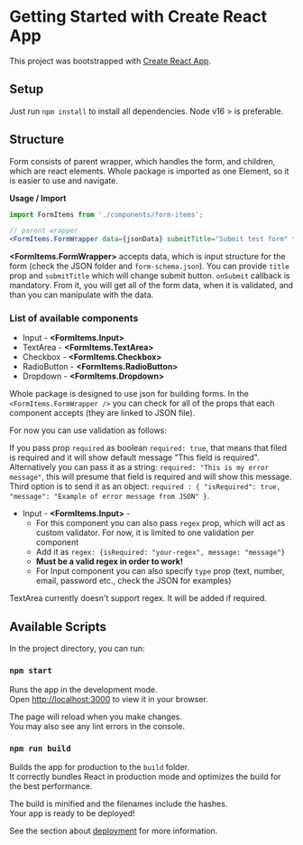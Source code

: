 # Getting Started with Create React App

This project was bootstrapped with [Create React App](https://github.com/facebook/create-react-app).

## Setup

Just run `npm install` to install all dependencies. Node v16 > is preferable.

## Structure

Form consists of parent wrapper, which handles the form, and children, which are react elements.
Whole package is imported as one Element, so it is easier to use and navigate.

**Usage / Import**

```jsx
import FormItems from './components/form-items';

// parent wrapper
<FormItems.FormWrapper data={jsonData} submitTitle="Submit test form" title="Form" onSubmit={getData} />;
```

**<FormItems.FormWrapper>** accepts data, which is input structure for the form (check the JSON folder and `form-schema.json`). You can provide `title` prop and `submitTitle` which will change submit button. `onSubmit` callback is mandatory. From it, you will get all of the form data, when it is validated, and than you can manipulate with the data.

### List of available components

-   Input - **<FormItems.Input>**
-   TextArea - **<FormItems.TextArea>**
-   Checkbox - **<FormItems.Checkbox>**
-   RadioButton - **<FormItems.RadioButton>**
-   Dropdown - **<FormItems.Dropdown>**

Whole package is designed to use json for building forms. In the `<FormItems.FormWrapper />` you can check for all of the props that each component accepts (they are linked to JSON file).

For now you can use validation as follows:

If you pass prop `required` as boolean `required: true`, that means that filed is required and it will show default message "This field is required". Alternatively you can pass it as a string: `required: "This is my error message"`, this will presume that field is required and will show this message. Third option is to send it as an object: `required : { "isRequired": true, "message": "Example of error message from JSON" }`.

-   Input - **<FormItems.Input>** -
    -   For this component you can also pass `regex` prop, which will act as custom validator. For now, it is limited to one validation per component
    -   Add it as `regex: {isRequired: "your-regex", message: "message"}`
    -   **Must be a valid regex in order to work!**
    -   For Input component you can also specify `type` prop (text, number, email, password etc., check the JSON for examples)

TextArea currently doesn't support regex. It will be added if required.

## Available Scripts

In the project directory, you can run:

### `npm start`

Runs the app in the development mode.\
Open [http://localhost:3000](http://localhost:3000) to view it in your browser.

The page will reload when you make changes.\
You may also see any lint errors in the console.

### `npm run build`

Builds the app for production to the `build` folder.\
It correctly bundles React in production mode and optimizes the build for the best performance.

The build is minified and the filenames include the hashes.\
Your app is ready to be deployed!

See the section about [deployment](https://facebook.github.io/create-react-app/docs/deployment) for more information.
